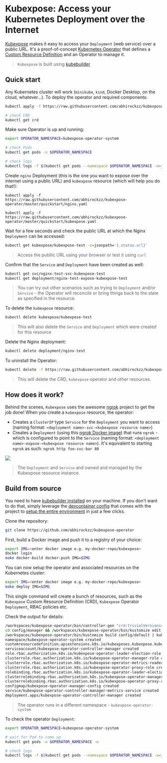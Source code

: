 # Kubexpose: Access your Kubernetes Deployment over the Internet

[Kubexpose](https://github.com/abhirockzz/kubexpose-operator) makes it easy to access your `Deployment` (web service) over a public URL. It's a proof-of-concept [Kubernetes Operator](https://kubernetes.io/docs/concepts/extend-kubernetes/operator/) that defines a [Custom Resource Definition](https://kubernetes.io/docs/concepts/extend-kubernetes/api-extension/custom-resources/) and an Operator to manage it.

> `Kubexpose` is built using [kubebuilder](kubebuilder.io)

## Quick start

Any Kubernetes cluster will work (`minikube`, `kind`, Docker Desktop, on the cloud, whatever...). 
To deploy the operator and required components:

```bash
kubectl apply -f https://raw.githubusercontent.com/abhirockzz/kubexpose-operator/master/kubexpose-all-in-one.yaml

# check CRD
kubectl get crd
```

Make sure Operator is up and running:

```bash
export OPERATOR_NAMESPACE=kubexpose-operator-system

# check Pods
kubectl get pods -n $OPERATOR_NAMESPACE

# check logs
kubectl logs -f $(kubectl get pods --namespace $OPERATOR_NAMESPACE -o=jsonpath='{.items[0].metadata.name}') -c manager -n $OPERATOR_NAMESPACE
```

Create `nginx` Deployment (this is the one you want to expose over the internet using a public URL) and `kubexpose` resource (which will help you do that!):

```
kubectl apply -f https://raw.githubusercontent.com/abhirockzz/kubexpose-operator/master/quickstart/nginx.yaml

kubectl apply -f https://raw.githubusercontent.com/abhirockzz/kubexpose-operator/master/quickstart/kubexpose.yaml
```

Wait for a few seconds and check the public URL at which the Nginx `Deployment` can be accessed:

```bash
kubectl get kubexpose/kubexpose-test -o=jsonpath='{.status.url}'
```

> Access the publlic URL using your browser or test it using `curl`

Confirm that the `Service` and `Deployment` have been created as well:

```bash
kubectl get svc/nginx-test-svc-kubexpose-test
kubectl get deployment/nginx-test-expose-kubexpose-test
```

> You can try out other scenarios such as trying to `Deployment` and/or `Service` - the Operator will reconcile or bring things back to the state as specified in the resource.

To delete the `kubexpose` resource:

```bash
kubectl delete kubexpose/kubexpose-test
```

> This will also delete the `Service` and `Deployment` which were created for this resource

Delete the Nginx deployment:

```bash
kubectl delete deployment/nginx-test
```

To uninstall the Operator:

```bash
kubectl delete -f https://raw.githubusercontent.com/abhirockzz/kubexpose-operator/master/kubexpose-all-in-one.yaml
```

> This will delete the CRD, `kubexpose` operator and other resources.

## How does it work?

Behind the scenes, `Kubexpose` uses the awesome [ngrok](https://ngrok.com/) project to get the job done!
When you create a `kubexpose` resource, the operator:

- Creates a `ClusterIP` type `Service` for the `Deployment` you want to access (naming format: `<deployment name>-svc-<kubexpose resource name>`)
- Creates a `Deployment` (using this [ngrok Docker image](https://hub.docker.com/r/wernight/ngrok/)) that runs `ngrok` - which is configured to point to the `Service` (naming format: `<deployment name>-expose-<kubexpose resource name>`). It's equivalent to starting `ngrok` as such: `ngrok http foo-svc-bar 80`

![](https://miro.medium.com/max/1400/1*j2nb3_3HfuBz2QovyO9lmA.jpeg)

> The `Deployment` and `Service` and owned and managed by the Kubexpose resource instance.

## Build from source

You need to have [kubebuilder installed](https://book.kubebuilder.io/quick-start.html#installation) on your machine. If you don't want to do that, simply leverage the [devcontainer config](.devcontainer) that comes with the project to [setup the entire environment](https://code.visualstudio.com/docs/remote/containers#_quick-start-open-an-existing-folder-in-a-container) in just a few clicks.


Clone the repository:

```bash
git clone https://github.com/abhirockzz/kubexpose-operator
```

First, build a Docker image and push it to a registry of your choice:

```bash
export IMG=<enter docker image e.g. my-docker-repo/kubexpose>
docker login
make docker-build docker-push IMG=$IMG
```

You can now setup the operator and associated resources on the Kubernetes cluster:

```bash
export IMG=<enter docker image e.g. my-docker-repo/kubexpose>
make deploy IMG=$IMG
```

This single command will create a bunch of resources, such as the `Kubexpose` Custom Resource Definition (CRD), `Kubexpose` Operator `Deployment`, RBAC policies etc. 

Check the output for details:

```bash
/workspaces/kubexpose-operator/bin/controller-gen "crd:trivialVersions=true,preserveUnknownFields=false" rbac:roleName=manager-role webhook paths="./..." output:crd:artifacts:config=config/crd/bases
cd config/manager && /workspaces/kubexpose-operator/bin/kustomize edit set image controller=abhirockzz/kubexpose
/workspaces/kubexpose-operator/bin/kustomize build config/default | kubectl apply -f -
namespace/kubexpose-operator-system created
customresourcedefinition.apiextensions.k8s.io/kubexposes.kubexpose.kubexpose.io created
serviceaccount/kubexpose-operator-controller-manager created
role.rbac.authorization.k8s.io/kubexpose-operator-leader-election-role created
clusterrole.rbac.authorization.k8s.io/kubexpose-operator-manager-role created
clusterrole.rbac.authorization.k8s.io/kubexpose-operator-metrics-reader created
clusterrole.rbac.authorization.k8s.io/kubexpose-operator-proxy-role created
rolebinding.rbac.authorization.k8s.io/kubexpose-operator-leader-election-rolebinding created
clusterrolebinding.rbac.authorization.k8s.io/kubexpose-operator-manager-rolebinding created
clusterrolebinding.rbac.authorization.k8s.io/kubexpose-operator-proxy-rolebinding created
configmap/kubexpose-operator-manager-config created
service/kubexpose-operator-controller-manager-metrics-service created
deployment.apps/kubexpose-operator-controller-manager created
```

> The operator runs in a different namespace - `kubexpose-operator-system`

To check the operator `Deployment`:

```bash
export OPERATOR_NAMESPACE=kubexpose-operator-system

# wait for Pod to come up
kubectl get pods -n $OPERATOR_NAMESPACE -w

# check logs
kubectl logs -f $(kubectl get pods --namespace $OPERATOR_NAMESPACE -o=jsonpath='{.items[0].metadata.name}') -c manager -n $OPERATOR_NAMESPACE
```